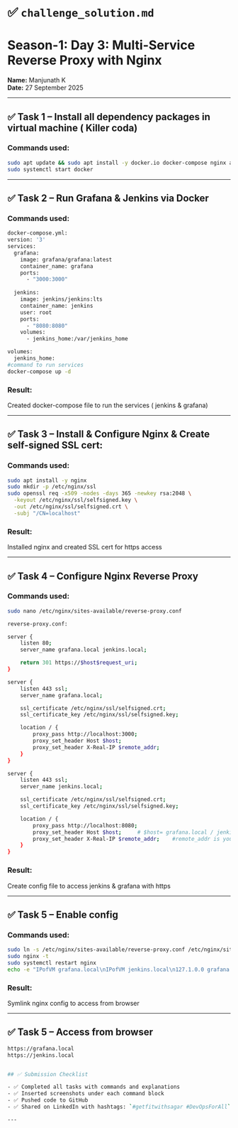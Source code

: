 # ✅ `challenge_solution.md` 

# Season-1: Day 3: Multi-Service Reverse Proxy with Nginx
**Name:** Manjunath K  
**Date:** 27 September 2025  

---

## ✅ Task 1 – Install all dependency packages in virtual machine ( Killer coda)

### Commands used:
```Bash
sudo apt update && sudo apt install -y docker.io docker-compose nginx apache2-utils openssl
sudo systemctl start docker
```
---

## ✅ Task 2 – Run Grafana & Jenkins via Docker

### Commands used:
```Bash
docker-compose.yml:
version: '3'
services:
  grafana:
    image: grafana/grafana:latest
    container_name: grafana
    ports:
      - "3000:3000"
  
  jenkins:
    image: jenkins/jenkins:lts
    container_name: jenkins
    user: root
    ports:
      - "8080:8080"
    volumes:
      - jenkins_home:/var/jenkins_home

volumes:
  jenkins_home:
#command to run services
docker-compose up -d

```

### Result:
Created docker-compose file to run the services ( jenkins & grafana)

---

## ✅ Task 3 – Install & Configure Nginx & Create self-signed SSL cert:

### Commands used:
```Bash
sudo apt install -y nginx
sudo mkdir -p /etc/nginx/ssl
sudo openssl req -x509 -nodes -days 365 -newkey rsa:2048 \
  -keyout /etc/nginx/ssl/selfsigned.key \
  -out /etc/nginx/ssl/selfsigned.crt \
  -subj "/CN=localhost"

```


### Result:
Installed nginx and created SSL cert for https access

---

## ✅ Task 4 – Configure Nginx Reverse Proxy

### Commands used:
```Bash
sudo nano /etc/nginx/sites-available/reverse-proxy.conf

reverse-proxy.conf:

server {
    listen 80;
    server_name grafana.local jenkins.local;

    return 301 https://$host$request_uri;
}

server {
    listen 443 ssl;
    server_name grafana.local;

    ssl_certificate /etc/nginx/ssl/selfsigned.crt;
    ssl_certificate_key /etc/nginx/ssl/selfsigned.key;

    location / {
        proxy_pass http://localhost:3000;
        proxy_set_header Host $host;
        proxy_set_header X-Real-IP $remote_addr;
    }
}

server {
    listen 443 ssl;
    server_name jenkins.local;

    ssl_certificate /etc/nginx/ssl/selfsigned.crt;
    ssl_certificate_key /etc/nginx/ssl/selfsigned.key;

    location / {
        proxy_pass http://localhost:8080;
        proxy_set_header Host $host;     # $host= grafana.local / jenkins.local
        proxy_set_header X-Real-IP $remote_addr;    #remote_addr is your laptop IP
    }
}

```

### Result:
Create config file to access jenkins & grafana with https

---

## ✅ Task 5 – Enable config

### Commands used:
```bash
sudo ln -s /etc/nginx/sites-available/reverse-proxy.conf /etc/nginx/sites-enabled/
sudo nginx -t
sudo systemctl restart nginx
echo -e "IPofVM grafana.local\nIPofVM jenkins.local\n127.1.0.0 grafana.local\n127.1.0.0 jenkins.local " | sudo tee -a /etc/hosts


```

### Result:
Symlink nginx config to access from browser

---
## ✅ Task 5 – Access from browser
```bash
https://grafana.local
https://jenkins.local


## ✅ Submission Checklist

- ✅ Completed all tasks with commands and explanations
- ✅ Inserted screenshots under each command block
- ✅ Pushed code to GitHub
- ✅ Shared on LinkedIn with hashtags: `#getfitwithsagar #DevOpsForAll`

---